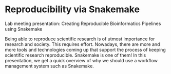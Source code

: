 # Reproducibility via Snakemake
Lab meeting presentation: Creating Reproducible Bioinformatics Pipelines using Snakemake
  
Being able to reproduce scientific research is of utmost importance for research and society. This requires effort. Nowadays, there are more and more tools and technologies coming up that support the process of keeping scientific research reproducible. Snakemake is one of them! In this presentation, we get a quick overview of why we should use a workflow management system such as Snakemake.        
